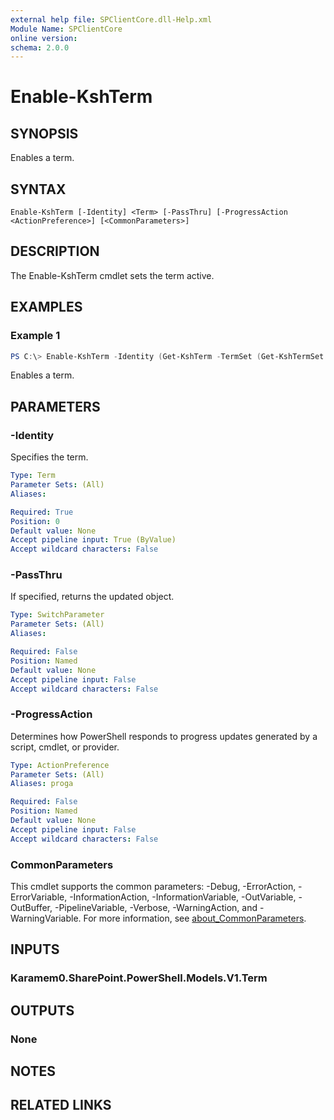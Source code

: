 ```yaml
---
external help file: SPClientCore.dll-Help.xml
Module Name: SPClientCore
online version:
schema: 2.0.0
---
```


# Enable-KshTerm

## SYNOPSIS
Enables a term.

## SYNTAX

```
Enable-KshTerm [-Identity] <Term> [-PassThru] [-ProgressAction <ActionPreference>] [<CommonParameters>]
```

## DESCRIPTION
The Enable-KshTerm cmdlet sets the term active.

## EXAMPLES

### Example 1
```powershell
PS C:\> Enable-KshTerm -Identity (Get-KshTerm -TermSet (Get-KshTermSet -TermGroup (Get-KshTermGroup -TermGroupName 'Company') -TermSetName 'Department') -TermName 'Human Resources')
```

Enables a term.

## PARAMETERS

### -Identity
Specifies the term.

```yaml
Type: Term
Parameter Sets: (All)
Aliases:

Required: True
Position: 0
Default value: None
Accept pipeline input: True (ByValue)
Accept wildcard characters: False
```

### -PassThru
If specified, returns the updated object.

```yaml
Type: SwitchParameter
Parameter Sets: (All)
Aliases:

Required: False
Position: Named
Default value: None
Accept pipeline input: False
Accept wildcard characters: False
```

### -ProgressAction
Determines how PowerShell responds to progress updates generated by a script, cmdlet, or provider.

```yaml
Type: ActionPreference
Parameter Sets: (All)
Aliases: proga

Required: False
Position: Named
Default value: None
Accept pipeline input: False
Accept wildcard characters: False
```

### CommonParameters
This cmdlet supports the common parameters: -Debug, -ErrorAction, -ErrorVariable, -InformationAction, -InformationVariable, -OutVariable, -OutBuffer, -PipelineVariable, -Verbose, -WarningAction, and -WarningVariable. For more information, see [about_CommonParameters](http://go.microsoft.com/fwlink/?LinkID=113216).

## INPUTS

### Karamem0.SharePoint.PowerShell.Models.V1.Term

## OUTPUTS

### None

## NOTES

## RELATED LINKS
